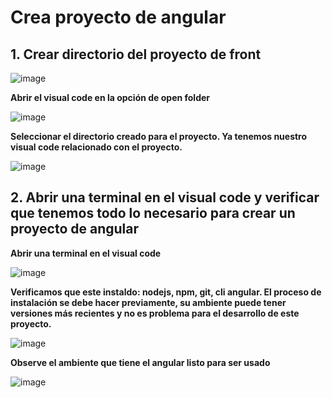 # Crea proyecto de angular


## 1. Crear directorio del proyecto de front 

![image](https://user-images.githubusercontent.com/31961588/164351559-1f100a89-59cb-4c0c-8e9c-1de9c54e7fdf.png)

**Abrir el visual code en la opción de open folder**

![image](https://user-images.githubusercontent.com/31961588/164351651-45b9d0d7-0b73-4b43-8d98-711741592d5b.png)


**Seleccionar el directorio creado para el proyecto. Ya tenemos nuestro visual code relacionado con el proyecto.**

![image](https://user-images.githubusercontent.com/31961588/164351755-cc742d1b-b179-493f-a35a-30419e656345.png)

## 2. Abrir una terminal en el visual code y verificar que tenemos todo lo necesario para crear un proyecto de angular

**Abrir una terminal en el visual code**

![image](https://user-images.githubusercontent.com/31961588/164351956-3b9b9642-0994-4170-9bcd-bd10cb037231.png)

**Verificamos que este instaldo: nodejs, npm, git, cli angular. El  proceso de instalación se debe hacer previamente, su ambiente puede tener versiones más recientes y no es problema para el desarrollo de este proyecto.**

![image](https://user-images.githubusercontent.com/31961588/164352510-75872ae0-0102-4f2a-9828-ef5e24a4e5de.png)

**Observe el ambiente que tiene el angular listo para ser usado**

![image](https://user-images.githubusercontent.com/31961588/164352823-a1588fa3-cd73-4367-8b07-f6fc5eba8584.png)

